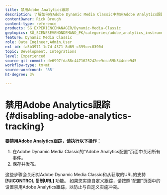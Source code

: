 ```yaml
---
title: 禁用Adobe Analytics跟踪
description: 了解如何在Adobe Dynamic Media Classic中禁用Adobe Analytics跟踪。
contentOwner: Rick Brough
content-type: reference
products: SG_EXPERIENCEMANAGER/Dynamic-Media-Classic
geptopics: SG_SCENESEVENONDEMAND_PK/categories/adobe_analytics_instrumentation_kit
feature: Dynamic Media Classic
role: Data Engineer,Admin,User
exl-id: fa5b3971-1c7d-4371-8d69-c399cec0390d
topic: Development, Integrations
level: Experienced
source-git-commit: de6997fda88c4471625242ee9cca59b344cee945
workflow-type: tm+mt
source-wordcount: '85'
ht-degree: 3%

---
```


# 禁用Adobe Analytics跟踪{#disabling-adobe-analytics-tracking}

**要禁用Adobe Analytics跟踪，请执行以下操作：**

1. 在Adobe Dynamic Media Classic的“Adobe Analytics配置”页面中关闭所有事件。
1. 保存并发布。

这些步骤会关闭对Adobe Dynamic Media Classic和从获取的URL的支持 **[!UICONTROL 复制URL]** 功能。 如果您实施自定义跟踪，请按照“配置”页面中的设置禁用Adobe Analytics跟踪，以防止与自定义实施冲突。

